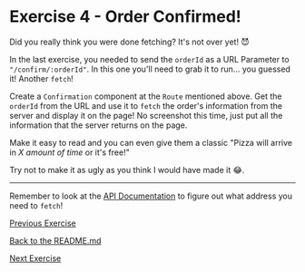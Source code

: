 # Exercise 4 - Order Confirmed!

Did you really think you were done fetching? It's not over yet! 😈

In the last exercise, you needed to send the `orderId` as a URL Parameter to `"/confirm/:orderId"`. In this one you'll need to grab it to run... you guessed it! Another `fetch`! 

Create a `Confirmation` component at the `Route` mentioned above. Get the `orderId` from the URL and use it to `fetch` the order's information from the server and display it on the page! No screenshot this time, just put all the information that the server returns on the page. 

Make it easy to read and you can even give them a classic "Pizza will arrive in _X amount of time_ or it's free!"

Try not to make it as ugly as you think I would have made it 😂.

---

Remember to look at the [API Documentation](../server/API_DOC.md) to figure out what address you need to `fetch`!

[Previous Exercise](./exercise-3.md)

[Back to the README.md](../README.md)

[Next Exercise](./exercise-5.md)